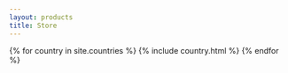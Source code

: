 ```yaml
---
layout: products
title: Store
---
```

{% for country in site.countries %}
  {% include country.html %}
{% endfor %}
